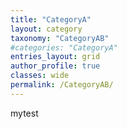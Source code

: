 ```yaml
---
title: "CategoryA"
layout: category
taxonomy: "CategoryAB"
#categories: "CategoryA"
entries_layout: grid
author_profile: true
classes: wide
permalink: /CategoryAB/
---
```


mytest